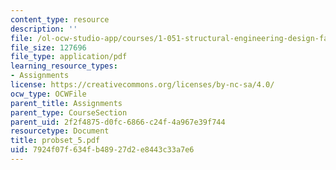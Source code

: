 ```yaml
---
content_type: resource
description: ''
file: /ol-ocw-studio-app/courses/1-051-structural-engineering-design-fall-2003/7924f07f634fb48927d2e8443c33a7e6_probset_5.pdf
file_size: 127696
file_type: application/pdf
learning_resource_types:
- Assignments
license: https://creativecommons.org/licenses/by-nc-sa/4.0/
ocw_type: OCWFile
parent_title: Assignments
parent_type: CourseSection
parent_uid: 2f2f4875-d0fc-6866-c24f-4a967e39f744
resourcetype: Document
title: probset_5.pdf
uid: 7924f07f-634f-b489-27d2-e8443c33a7e6
---
```

